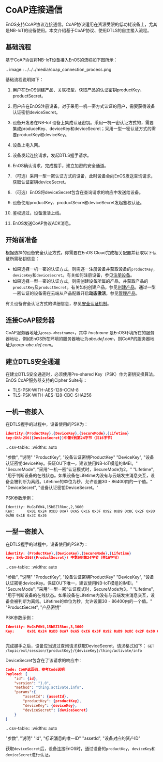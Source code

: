# CoAP连接通信

EnOS支持CoAP协议连接通信。CoAP协议适用在资源受限的低功耗设备上，尤其是NB-IoT的设备使用。本文介绍基于CoAP协议、使用DTLS的自主接入流程。

## 基础流程

基于CoAP协议将NB-IoT设备接入EnOS的流程如下图所示：

.. image:: ../../../media/coap_connection_process.png

基础流程说明如下：

1. 用户在EnOS创建产品、关联模型，获取产品的认证密钥productKey、productSecret。

2. 用户应在EnOS注册设备。对于采用一机一密方式认证的用户，需要获得设备认证密钥deviceSecret。
   
3. 设备开发者在NB-IoT设备上集成认证密钥。采用一机一密认证方式的，需要集成produceKey、deviceKey和deviceSecret；采用一型一密认证方式的需要productKey和deviceKey。
   
4. 设备上电入网。

5. 设备发起连接请求，发起DTLS握手请求。

6. EnOS确认请求，完成握手，建立加密的安全通道。

7. （可选）采用一型一密认证方式的设备，此时设备会向EnOS发送查询请求，获取认证密钥deviceSecret。

8. （可选）EnOS将deviceSecret包含在查询请求的响应中发送给设备。

9. 设备使用productKey、productSecre和deviceSecret发起鉴权认证。

10. 鉴权通过，设备激活上线。

11. EnOS发送CoAP协议ACK消息。

## 开始前准备

根据选择的设备安全认证方式，你需要在EnOS Cloud完成相关配置并获取以下认证所需秘钥信息：
- 如果选择一机一密的认证方式，则需逐一注册设备并获取设备的`productKey`，`deviceKey`和`deviceSecret`。有关如何注册设备，参见[注册设备](../../howto/device/manage/creating_device)。
- 如果选择一型一密的认证方式，则需创建设备所属的产品，并获取产品的`productKey`及`productSecret`。有关如何创建产品，参见[创建产品](../../howto/device/manage/creating_device)。通过一型一密认证的设备需在云端从产品配置开启**动态激活**，参见[管理产品](../../howto/device/manage/managing_products)。

有关设备安全认证方式的详细信息，参见[安全认证机制](../../learn/deviceconnection_authentication)。

## 连接CoAP服务器

CoAP服务器地址为`coap-<hostname>`，其中 _hostname_ 是EnOS环境所在的服务器地址，例如EnOS所在环境的服务器地址为*abc.def.com*，则CoAP的服务器地址为*coap-abc.def.com*。

## 建立DTLS安全通道

在建立DTLS安全通道时，必须使用Pre-shared Key（PSK）作为密钥交换算法。EnOS CoAP服务器支持的Cipher Suite有：

- TLS-PSK-WITH-AES-128-CCM-8
- TLS-PSK-WITH-AES-128-CBC-SHA256

## 一机一密接入
  
在DTLS握手的过程中，设备使用的PSK为：

```json
identity:{ProductKey},{DeviceKey},{SecureMode},{Lifetime}
key:SHA-256({DeviceSecret})中第9到第24字节（共16字节）
```

.. csv-table::
   :widths: auto

   "参数", "说明"
   "ProductKey", "设备认证密钥ProductKey"
   "DeviceKey",	"设备认证密钥deviceKey。保证OU下唯一，建议使用NB-IoT模组的IMEI。"
   "SecureMode", "采用“一机一密”认证模式时，SecureMode为2。"
   "Lifetime", "用于判断设备的在线状态。如果设备在Lifetime内没有与云端发生消息交互，设备会被判断为离线。Lifetime的单位为秒，允许设置30 - 86400内的一个值。"
   "DeviceSecret", "设备认证密钥DeviceSecret。"

PSK参数示例：
```
Identity: MuGsF6W4,15bBZlRknc,2,3600
Key:      0x01 0x24 0xDD 0xA7 0xA5 0xC6 0x3F 0x92 0xD9 0x8C 0x2F 0x80 0x9B 0x1E 0x3C 0x36
```

## 一型一密接入

在DTLS握手的过程中，设备使用的PSK为：

```json
identity: {ProductKey},{DeviceKey},{SecureMode},{Lifetime}
key: SHA-256({ProductSecret}) 中第9到第24字节（共16字节）
```

.. csv-table::
   :widths: auto
   
   "参数", "说明"
   "ProductKey", "设备认证密钥ProductKey"
   "DeviceKey", "设备认证密钥deviceKey。保证OU下唯一，建议使用NB-IoT模组的IMEI。"
   "SecureMode", "采用“一型一密”认证模式时，SecureMode为3。"
   "Lifetime", "用于判断设备的在线状态。如果设备在Lifetime内没有与云端发生消息交互，设备会被判断为离线。Lifetime的单位为秒，允许设置30 - 86400内的一个值。"
   "ProductSecret", "产品密钥"

PSK参数示例：
```json
Identity: MuGsF6W4,15bBZlRknc,3,3600
Key:      0x01 0x24 0xDD 0xA7 0xA5 0xC6 0x3F 0x92 0xD9 0x8C 0x2F 0x80 0x9B 0x1E 0x3C 0x36
 
```

完成握手之后，设备应当通过查询请求获取DeviceSecret，请求格式如下：
`GET /topic/ext/session/{productKey}/{deviceKey}/thing/activate/info`

DeviceSecret包含在了该请求的响应中：

```json
Code: CoAP返回码，参考Code说明
Payload: {
    "id": {id},
    "version": "1.0",
    "method": "thing.activate.info",
    "params":{
        "assetId": {assetId},
        "productKey": {productKey},
        "deviceKey": {deviceKey},
        "deviceSecret": {deviceSecret}
    }
}
```

.. csv-table::
   :widths: auto
   
   "参数", "说明"
   "id", "标识消息的唯一ID"
   "assetId", "设备对应的资产ID"
   
获取`deviceSecret`后，设备连接EnOS时，通过设备的`productKey`，`deviceKey`和`deviceSecret`进行认证。




 

 

